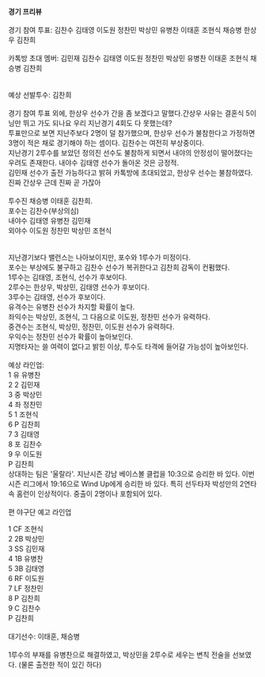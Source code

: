 <strong>경기 프리뷰</strong><br>
<br>
경기 참여 투표: 김찬수 김태영 이도원 정찬민 박상민 유병찬 이태훈 조현식 채승병 한상우 김찬희<br>
<br>
카톡방 초대 멤버: 김민재 김찬수 김태영 이도원 정찬민 박상민 유병찬 이태훈 조현식 채승병 김찬희<br>
<br>
<br>
예상 선발투수: 김찬희<br>
<br>
경기 참여 투표 외에, 한상우 선수가 간을 좀 보겠다고 말했다.<span class="secret-note">간상우</span> 사유는 결혼식 <span class="secret-note">5이닝만 뛰고 가도 되나요</span> <span class="secret-note">우리 지난경기 4회도 다 못했는데?</span><br>
투표만으로 보면 지난주보다 2명이 덜 참가했으며, 한상우 선수가 불참한다고 가정하면 3명이 적은 채로 경기해야 하는 셈이다. 김찬수는 여전히 부상중이다.<br>
지난경기 2루수를 보았던 정의진 선수도 불참하게 되면서 내야의 안정성이 떨어졌다는 우려도 존재한다. 내야수 김태영 선수가 돌아온 것은 긍정적.<br>
김민재 선수가 출전 가능하다고 밝혀 카톡방에 초대되었고, 한상우 선수는 불참하였다.<span class="secret-note">진짜 간상우</span> <span class="secret-note">근데 진짜 곧 가잖아</span><br>
<br>
투수진 채승병 이태훈 김찬희.<br>
포수는 김찬수(부상의심)<br>
내야수 김태영 유병찬 김민재<br>
외야수 이도원 정찬민 박상민 조현식<br>
<br>
<br>
지난경기보다 밸런스는 나아보이지만, 포수와 1루수가 미정이다. <br>
포수는 부상에도 불구하고 김찬수 선수가 복귀한다고 김찬희 감독이 컨펌했다.<br>
1루수는 김태영, 조현식, 선수가 후보이다.<br>
2루수는 한상우, 박상민, 김태영 선수가 후보이다.<br>
3루수는 김태영, 선수가 후보이다.<br>
유격수는 유병찬 선수가 차지할 확률이 높다.<br>
좌익수는 박상민, 조현식, 그 다음으로 이도원, 정찬민 선수가 유력하다.<br>
중견수는 조현식, 박상민, 정찬민, 이도원 선수가 유력하다.<br>
우익수는 정찬민 선수가 확률이 높아보인다.<br>
지명타자는 쓸 여력이 없다고 밝힌 이상, 투수도 타격에 들어갈 가능성이 높아보인다.<br>
<br>
예상 라인업:<br>
1 유 유병찬<br>
2 2 김민재<br>
3 중 박상민<br>
4 좌 정찬민<br>
5 1 조현식<br>
6 P 김찬희<br>
7 3 김태영<br>
8 포 김찬수<br>
9 우 이도원<br>
P 김찬희<br>
상대하는 팀은 '울랄라'. 지난시즌 강남 베이스볼 클럽을 10:3으로 승리한 바 있다. 이번시즌 리그에서 19:16으로 Wind Up에게 승리한 바 있다. 특히 선두타자 박성만의 2연타속 홈런이 인상적이다. 중출이 2명이나 포함되어 있다.<br>
<br>
편 야구단 예고 라인업

1 CF 조현식<br>
2 2B 박상민<br>
3 SS 김민재<br>
4 1B 유병찬<br>
5 3B 김태영<br>
6 RF 이도원<br>
7 LF 정찬민<br>
8 P 김찬희<br>
9 C 김찬수<br>
P 김찬희<br>
<br>
대기선수: 이태훈, 채승병<br>
<br>
1루수의 부재를 유병찬으로 해결하였고, 박상민을 2루수로 세우는 변칙 전술을 선보였다. (물론 출전한 적이 있긴 하다)<br>
